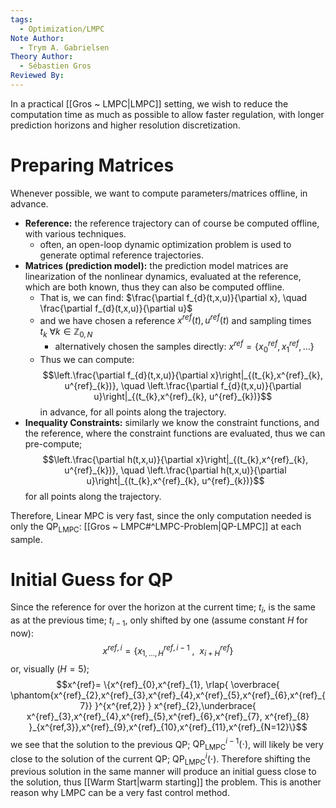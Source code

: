 ```yaml
---
tags:
  - Optimization/LMPC
Note Author:
  - Trym A. Gabrielsen
Theory Author:
  - Sébastien Gros
Reviewed By:
---
```

In a practical [[Gros ~ LMPC|LMPC]] setting, we wish to reduce the computation time as much as possible to allow faster regulation, with longer prediction horizons and higher resolution discretization.

# Preparing Matrices
Whenever possible, we want to compute parameters/matrices offline, in advance.
- **Reference:** the reference trajectory can of course be computed offline, with various techniques.
	- often, an open-loop dynamic optimization problem is used to generate optimal reference trajectories.
- **Matrices (prediction model):** the prediction model matrices are linearization of the nonlinear dynamics, evaluated at the reference, which are both known, thus they can also be computed offline.
	- That is, we can find: $\frac{\partial f_{d}(t,x,u)}{\partial x}, \quad \frac{\partial f_{d}(t,x,u)}{\partial u}$
	- and we have chosen a reference $x^{ref}(t), u^{ref}(t)$ and sampling times $t_{k}~\forall k \in \mathbb{Z}_{0,N}$ 
		- alternatively chosen the samples directly: $x^{ref}= \{x^{ref}_{0},x^{ref}_{1},\dots\}$
	- Thus we can compute:$$\left.\frac{\partial f_{d}(t,x,u)}{\partial x}\right|_{(t_{k},x^{ref}_{k}, u^{ref}_{k})}, \quad \left.\frac{\partial f_{d}(t,x,u)}{\partial u}\right|_{(t_{k},x^{ref}_{k}, u^{ref}_{k})}$$ in advance, for all points along the trajectory.
- **Inequality Constraints:** similarly we know the constraint functions, and the reference, where the constraint functions are evaluated, thus we can pre-compute;$$\left.\frac{\partial h(t,x,u)}{\partial x}\right|_{(t_{k},x^{ref}_{k}, u^{ref}_{k})}, \quad \left.\frac{\partial h(t,x,u)}{\partial u}\right|_{(t_{k},x^{ref}_{k}, u^{ref}_{k})}$$ for all points along the trajectory.


Therefore, Linear MPC is very fast, since the only computation needed is only the $\text{QP}_\text{LMPC}$: [[Gros ~ LMPC#^LMPC-Problem|QP-LMPC]] at each sample.

# Initial Guess for QP
Since the reference for over the horizon at the current time; $t_{i}$, is the same as at the previous time; $t_{i-1}$, only shifted by one (assume constant $H$ for now):
$$x^{ref,i} = \{x^{ref,i-1}_{1,\dots,H}~,~~x^{ref}_{i+H}\}$$
or, visually ($H=5$);
$$x^{ref}= \{x^{ref}_{0},x^{ref}_{1},
\rlap{ \overbrace{ \phantom{x^{ref}_{2},x^{ref}_{3},x^{ref}_{4},x^{ref}_{5},x^{ref}_{6},x^{ref}_{7}} }^{x^{ref,2}} }
x^{ref}_{2},\underbrace{ x^{ref}_{3},x^{ref}_{4},x^{ref}_{5},x^{ref}_{6},x^{ref}_{7},
x^{ref}_{8} }_{x^{ref,3}},x^{ref}_{9},x^{ref}_{10},x^{ref}_{11},x^{ref}_{N=12}\}$$
we see that the solution to the previous QP; $\text{QP}_\text{LMPC}^{i-1}(\cdot)$, will likely be very close to the solution of the current QP; $\text{QP}_\text{LMPC}^{i}(\cdot)$.
Therefore shifting the previous solution in the same manner will produce an initial guess close to the solution, thus [[Warm Start|warm starting]] the problem. This is another reason why LMPC can be a very fast control method.

